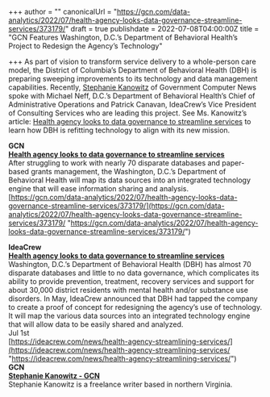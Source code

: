 +++
author = ""
canonicalUrl = "https://gcn.com/data-analytics/2022/07/health-agency-looks-data-governance-streamline-services/373179/"
draft = true
publishdate = 2022-07-08T04:00:00Z
title = "GCN Features Washington, D.C.’s Department of Behavioral Health’s Project to Redesign the Agency’s Technology"

+++
As part of vision to transform service delivery to a whole-person care model, the District of Columbia’s Department of Behavioral Health (DBH) is preparing sweeping improvements to its technology and data management capabilities. Recently, [Stephanie Kanowitz](https://gcn.com/voices/stephanie-kanowitz/18811/?oref=gcn-post-author?oref=rf-post-author) of Government Computer News spoke with Michael Neff, D.C.’s Department of Behavioral Health’s Chief of Administrative Operations and Patrick Canavan, IdeaCrew’s Vice President of Consulting Services who are leading this project. See Ms. Kanowitz’s article: [Health agency looks to data governance to streamline services](https://gcn.com/data-analytics/2022/07/health-agency-looks-data-governance-streamline-services/373179/) to learn how DBH is refitting technology to align with its new mission.

  
**GCN**  
[**Health agency looks to data governance to streamline services**](https://gcn.com/data-analytics/2022/07/health-agency-looks-data-governance-streamline-services/373179/)  
After struggling to work with nearly 70 disparate databases and paper-based grants management, the Washington, D.C.’s Department of Behavioral Health will map its data sources into an integrated technology engine that will ease information sharing and analysis.  
 [https://gcn.com/data-analytics/2022/07/health-agency-looks-data-governance-streamline-services/373179/](https://gcn.com/data-analytics/2022/07/health-agency-looks-data-governance-streamline-services/373179/ "https://gcn.com/data-analytics/2022/07/health-agency-looks-data-governance-streamline-services/373179/")

  
**IdeaCrew**  
[**Health agency looks to data governance to streamline services**](https://ideacrew.com/news/health-agency-streamlining-services/)  
Washington, D.C.’s Department of Behavioral Health (DBH) has almost 70 disparate databases and little to no data governance, which complicates its ability to provide prevention, treatment, recovery services and support for about 30,000 district residents with mental health and/or substance use disorders. In May, IdeaCrew announced that DBH had tapped the company to create a proof of concept for redesigning the agency’s use of technology. It will map the various data sources into an integrated technology engine that will allow data to be easily shared and analyzed.  
Jul 1st  
 [https://ideacrew.com/news/health-agency-streamlining-services/](https://ideacrew.com/news/health-agency-streamlining-services/ "https://ideacrew.com/news/health-agency-streamlining-services/")  
**GCN**  
[**Stephanie Kanowitz - GCN**](https://gcn.com/voices/stephanie-kanowitz/18811/?oref=gcn-post-author?oref=rf-post-author)  
Stephanie Kanowitz is a freelance writer based in northern Virginia.
